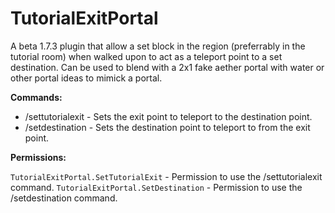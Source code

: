 # TutorialExitPortal
A beta 1.7.3 plugin that allow a set block in the region (preferrably in the tutorial room) when walked upon to act as a teleport point to a set destination.
Can be used to blend with a 2x1 fake aether portal with water or other portal ideas to mimick a portal.

**Commands:**
- /settutorialexit - Sets the exit point to teleport to the destination point.
- /setdestination - Sets the destination point to teleport to from the exit point.

**Permissions:**

`TutorialExitPortal.SetTutorialExit` - Permission to use the /settutorialexit command.
`TutorialExitPortal.SetDestination` - Permission to use the /setdestination command.
